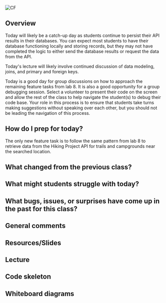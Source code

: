 ![CF](https://i.imgur.com/7v5ASc8.png)

## Overview

Today will likely be a catch-up day as students continue to persist their API results in their databases. You can expect most students to have their database functioning locally and storing records, but they may not have completed the logic to either send the database results or request the data from the API.

Today's lecture will likely involve continued discussion of data modeling, joins, and primary and foreign keys.

Today is a good day for group discussions on how to approach the remaining feature tasks from lab 8. It is also a good opportunity for a group debugging session. Select a volunteer to present their code on the screen and allow the rest of the class to help navigate the student(s) to debug their code base. Your role in this process is to ensure that students take turns making suggestions without speaking over each other, but you should not be leading the navigation of this process.

## How do I prep for today?

The only new feature task is to follow the same pattern from lab 8 to retrieve data from the Hiking Project API for trails and campgrounds near the searched location.

## What changed from the previous class?

## What might students struggle with today?

## What bugs, issues, or surprises have come up in the past for this class?

## General comments

## Resources/Slides

## Lecture

## Code skeleton

## Whiteboard diagrams
